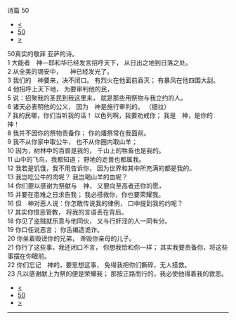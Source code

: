 ﻿





 诗篇 50




* [<](bible/PSA049.md)
* [50](bible/PSA.md)
* [>](bible/PSA051.md)



 
50真实的敬拜 亚萨的诗。  
1 大能者　神—耶和华已经发言招呼天下， 从日出之地到日落之处。  
2 从全美的锡安中， 　神已经发光了。     
3 我们的　神要来，决不闭口。 有烈火在他面前吞灭； 有暴风在他四围大刮。  
4 他招呼上天下地， 为要审判他的民，  
5 说：招聚我的圣民到我这里来， 就是那些用祭物与我立约的人。  
6 诸天必表明他的公义， 因为　神是施行审判的。 （细拉）      
7 我的民哪，你们当听我的话！ 以色列啊，我要劝戒你； 我是　神，是你的　神！  
8 我并不因你的祭物责备你； 你的燔祭常在我面前。  
9 我不从你家中取公牛， 也不从你圈内取山羊；  
10 因为，树林中的百兽是我的， 千山上的牲畜也是我的。  
11 山中的飞鸟，我都知道； 野地的走兽也都属我。     
12 我若是饥饿，我不用告诉你， 因为世界和其中所充满的都是我的。  
13 我岂吃公牛的肉呢？ 我岂喝山羊的血呢？  
14 你们要以感谢为祭献与　神， 又要向至高者还你的愿，  
15 并要在患难之日求告我； 我必搭救你，你也要荣耀我。     
16 但　神对恶人说：你怎敢传说我的律例， 口中提到我的约呢？  
17 其实你恨恶管教， 将我的言语丢在背后。  
18 你见了盗贼就乐意与他同伙， 又与行奸淫的人一同有分。     
19 你口任说恶言； 你舌编造诡诈。  
20 你坐着毁谤你的兄弟， 谗毁你亲母的儿子。  
21 你行了这些事，我还闭口不言， 你想我恰和你一样； 其实我要责备你，将这些事摆在你眼前。     
22 你们忘记　神的，要思想这事， 免得我把你们撕碎，无人搭救。  
23 凡以感谢献上为祭的便是荣耀我； 那按正路而行的，我必使他得着我的救恩。 
* [<](bible/PSA049.md)
* [50](bible/PSA.md)
* [>](bible/PSA051.md)





---









